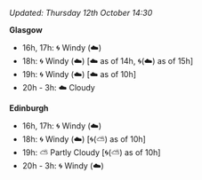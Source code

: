 *Updated: Thursday 12th October 14:30*

**Glasgow**

* 16h, 17h: :cyclone: Windy (:cloud:)
* 18h: :cyclone: Windy (:cloud:) [:cloud: as of 14h, :cyclone:(:cloud:) as of 15h]
* 19h: :cyclone: Windy (:cloud:) [:cloud: as of 10h]
* 20h - 3h: :cloud: Cloudy

**Edinburgh**

* 16h, 17h: :cyclone: Windy (:cloud:)
* 18h: :cyclone: Windy (:cloud:) [:cyclone:(:partly_sunny:) as of 10h]
* 19h: :partly_sunny: Partly Cloudy [:cyclone:(:partly_sunny:) as of 10h]
* 20h - 3h: :cyclone: Windy (:cloud:)
